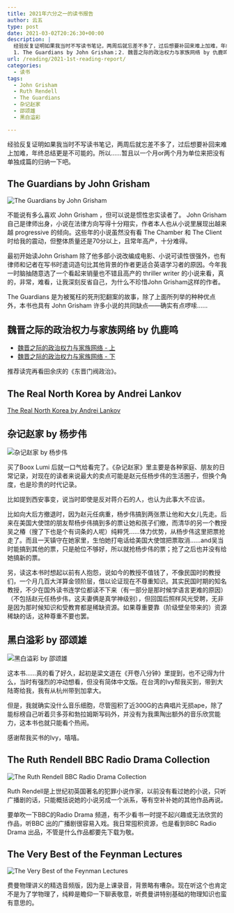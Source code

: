 ```yaml
---
title: 2021年六分之一的读书报告
author: 云五
type: post
date: 2021-03-02T20:26:30+00:00
description: |
  经验反复证明如果我当时不写读书笔记，两周后就忘差不多了，过后想要补回来难上加难，年终总结更是不可能的。所以……暂且以一个月or两个月为单位来把没有单独成篇的归纳一下吧。
  1. The Guardians by John Grisham；2. 魏晋之际的政治权力与家族网络 by 仇鹿鸣；3. The Real North Korea by Andrei Lankov；4. 杂记赵家 by 杨步伟；5. 黑白溢彩 by 邵颂雄； 6. The Ruth Rendell BBC Radio Drama Collection； 7. The Very Best of the Feynman Lectures
url: /reading/2021-1st-reading-report/
categories:
  - 读书
tags:
  - John Grisham
  - Ruth Rendell
  - The Guardians
  - 杂记赵家
  - 邵颂雄
  - 黑白溢彩

---
```

经验反复证明如果我当时不写读书笔记，两周后就忘差不多了，过后想要补回来难上加难，年终总结更是不可能的。所以……暂且以一个月or两个月为单位来把没有单独成篇的归纳一下吧。

## The Guardians by John Grisham

![The Guardians by John Grisham](https://media.go5.dev/go5dev/media_attachments/files/105/821/979/956/965/183/small/7ebc54b42fa7a251.png)

不能说有多么喜欢 John Grisham ，但可以说是惯性忠实读者了。 John Grisham 自己是律师出身，小说在法律方向写得十分翔实，作者本人也从小说里展现出越来越 progressive 的倾向。这些年的小说虽然没有看 The Chamber 和 The Client 时给我的震动，但整体质量还是70分以上，且常年高产，十分难得。

最初开始读John Grisham 除了他多部小说改编成电影、小说可读性很强外，也有律师和记者在写书时遣词造句比其他背景的作者更适合英语学习者的原因。今年我一时脑抽随意选了一个看起来销量也不错且高产的 thriller writer 的小说来看，真的，非常，难看，让我深刻反省自己，为什么不珍惜John Grisham这样的作者。

The Guardians 是为被冤枉的死刑犯翻案的故事，除了上面所列举的种种优点外，本书也具有 John Grisham 许多小说的共同缺点——确实有点啰嗦……

## 魏晋之际的政治权力与家族网络 by 仇鹿鸣

- [魏晋之际的政治权力与家族网络 - 上](/reading/between-wei-and-jin-1/)
- [魏晋之际的政治权力与家族网络 - 下](/reading/between-wei-and-jin-2/)

推荐读完再看田余庆的《东晋门阀政治》。

## The Real North Korea by Andrei Lankov

[The Real North Korea by Andrei Lankov](/reading/andrei-lankov-the-real-north-korea/)

## 杂记赵家 by 杨步伟

![杂记赵家 by 杨步伟](https://media.go5.dev/go5dev/media_attachments/files/105/821/991/471/550/868/small/4f4b74839a26a351.png)

买了Boox Lumi 后就一口气给看完了。《杂记赵家》里主要是各种家庭、朋友的日常记录，对现在的读者来说最大的卖点可能是赵元任杨步伟的生活圈子，但换个角度，也是珍贵的时代记录。

比如提到西安事变，说当时即使是反对蒋介石的人，也认为此事大不应该。

比如向大后方撤退时，因为赵元任病重，杨步伟搞到两张票让他和大女儿先走。后来在美国大使馆的朋友帮杨步伟搞到多的票让她和孩子们撤，而清华的另一个教授吴之椿（搜了下也是个有词条的人呢）纯粹凭……体力优势，从杨步伟这里把票抢走了。而且一天镇守在她家里，生怕她打电话给美国大使馆把票取消……and吴当时能搞到其他的票，只是舱位不够好，所以就抢杨步伟的票；抢了之后也并没有给她搞新的票。

另，读这本书时想起以前有人抱怨，说如今的教授不值钱了，不像民国时的教授们，一个月几百大洋算金领阶层，借以论证现在不尊重知识。其实民国时期的知名教授，不少在国外读书连学位都读不下来（有一部分是那时候学语言更难的原因）（不包括赵元任杨步伟，这夫妻俩是真学神级别），但回国后照样风光受聘，无非是因为那时候知识和受教育都是稀缺资源。如果尊重要靠（阶级壁垒带来的）资源稀缺的话，这种尊重不要也罢。

## 黑白溢彩 by 邵颂雄

![黑白溢彩 by 邵颂雄](https://media.go5.dev/go5dev/media_attachments/files/105/822/002/533/822/090/original/6caaf2325414f755.png)

这本书……真的看了好久，起初是梁文道在《开卷八分钟》里提到，也不记得为什么，当时有强烈的冲动想看，但没有简体中文版。在台湾的Ivy帮我买到，带到大陆寄给我，我有从杭州带到加拿大。

但是，我就确实没什么音乐细胞，尽管囤积了近300G的古典唱片无损ape，除了能标榜自己听着贝多芬和勃拉姆斯写码外，并没有为我熏陶出额外的音乐欣赏能力，这本书也就只能看个热闹。

感谢帮我买书的Ivy，嘻嘻。

## The Ruth Rendell BBC Radio Drama Collection

![The Ruth Rendell BBC Radio Drama Collection](https://media.go5.dev/go5dev/media_attachments/files/105/822/005/481/713/839/original/ed049b98ce83a8b9.png)

Ruth Rendell是上世纪初英国著名的犯罪小说作家，以前没有看过她的小说，只听广播剧的话，只能概括说她的小说另成一个派系，等有空补补她的其他作品再说。

要单吹一下BBC的Radio Drama 频道，有不少看书一时提不起兴趣或无法欣赏的作品，听BBC 出的广播剧很容易入戏。我日常囤积资源，也是看到BBC Radio Drama 出品，不管是什么作品都要先下载为敬。

## The Very Best of the Feynman Lectures

![The Very Best of the Feynman Lectures](https://media.go5.dev/go5dev/media_attachments/files/105/822/042/411/981/696/original/23f5a12d6194034d.png)

费曼物理讲义的精选音频版，因为是上课录音，背景略有嘈杂。现在听这个也肯定不是为了学物理了，纯粹是瞻仰一下聊表敬意，听费曼讲特别基础的物理知识也蛮有意思的。


